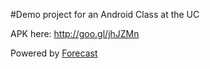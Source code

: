 #Demo project for an Android Class at the UC

APK here: http://goo.gl/jhJZMn

Powered by [Forecast](http://forecast.io/)